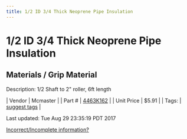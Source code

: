 ```yaml
---
title: 1/2 ID 3/4 Thick Neoprene Pipe Insulation
---
```


# 1/2 ID 3/4 Thick Neoprene Pipe Insulation
## Materials / Grip Material
Description: 	1/2 Shaft to 2" roller, 6ft length 

| Vendor | Mcmaster | 
| Part # | [4463K162](https://www.mcmaster.com/#4463K162) | 
| Unit Price | $5.91 | 
| Tags: | [suggest tags](https://docs.google.com/forms/d/e/1FAIpQLSeWyY8v3RgOty-MyWmh9U0iivNYN_molChYyS-0U-o-kOAv_g/viewform) | 

Last updated: Tue Aug 29 23:35:19 PDT 2017

 [Incorrect/Incomplete information?](https://docs.google.com/forms/d/e/1FAIpQLSeWyY8v3RgOty-MyWmh9U0iivNYN_molChYyS-0U-o-kOAv_g/viewform)